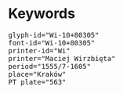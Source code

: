 # Keywords
<pre>
glyph-id="Wi-10+80305"
font-id="Wi-10+80305"
printer-id="Wi"
printer="Maciej Wirzbięta"
period="1555/7-1605"
place="Kraków"
PT plate="563"
</pre>
